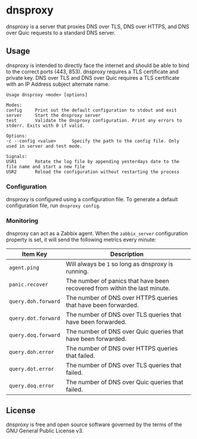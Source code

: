 # dnsproxy

dnsproxy is a server that proxies DNS over TLS, DNS over HTTPS, and DNS over Quic requests to a
standard DNS server.

## Usage

dnsproxy is intended to directly face the internet and should be able to bind to the correct ports
(443, 853). dnsproxy requires a TLS certificate and private key. DNS over TLS and DNS over Quic
requires a TLS certificate with an IP Address subject alternate name.

```
Usage dnsproxy <mode> [options]

Modes:
config     Print out the default configuration to stdout and exit
server     Start the dnsproxy server
test       Validate the dnsproxy configuration. Print any errors to stderr. Exits with 0 if valid.

Options:
-c --config <value>      Specify the path to the config file. Only used in server and test mode.

Signals:
USR1       Rotate the log file by appending yesterdays date to the file name and start a new file
USR2       Reload the configuration without restarting the process
```

### Configuration

dnsproxy is configured using a configuration file. To generate a default configuration file, run
`dnsproxy config`.

### Monitoring

dnsproxy can act as a Zabbix agent. When the `zabbix_server` configuration property is set, it will
send the following metrics every minute:

|Item Key|Description|
|-|-|
|`agent.ping`|Will always be `1` so long as dnsproxy is running.|
|`panic.recover`|The number of panics that have been recovered from within the last minute.|
|`query.doh.forward`|The number of DNS over HTTPS queries that have been forwarded.|
|`query.dot.forward`|The number of DNS over TLS queries that have been forwarded.|
|`query.doq.forward`|The number of DNS over Quic queries that have been forwarded.|
|`query.doh.error`|The number of DNS over HTTPS queries that failed.|
|`query.dot.error`|The number of DNS over TLS queries that failed.|
|`query.doq.error`|The number of DNS over Quic queries that failed.|

## License

dnsproxy is free and open source software governed by the terms of the GNU General Public License
v3.
